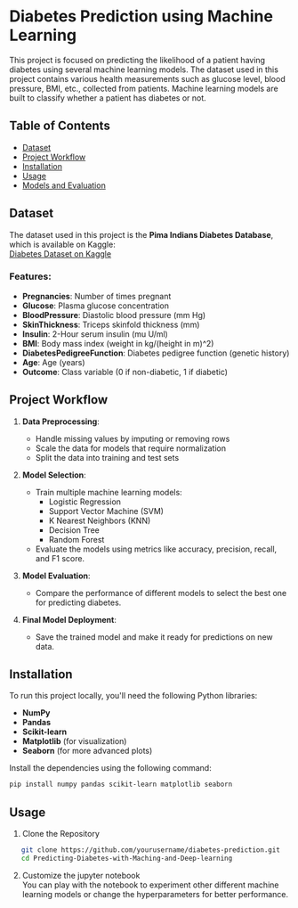 # Diabetes Prediction using Machine Learning

This project is focused on predicting the likelihood of a patient having diabetes using several machine learning models. The dataset used in this project contains various health measurements such as glucose level, blood pressure, BMI, etc., collected from patients. Machine learning models are built to classify whether a patient has diabetes or not.

## Table of Contents
- [Dataset](#dataset)
- [Project Workflow](#project-workflow)
- [Installation](#installation)
- [Usage](#usage)
- [Models and Evaluation](#models-and-evaluation)

## Dataset
The dataset used in this project is the **Pima Indians Diabetes Database**, which is available on Kaggle:  
[Diabetes Dataset on Kaggle](https://www.kaggle.com/uciml/pima-indians-diabetes-database)

### Features:
- **Pregnancies**: Number of times pregnant
- **Glucose**: Plasma glucose concentration
- **BloodPressure**: Diastolic blood pressure (mm Hg)
- **SkinThickness**: Triceps skinfold thickness (mm)
- **Insulin**: 2-Hour serum insulin (mu U/ml)
- **BMI**: Body mass index (weight in kg/(height in m)^2)
- **DiabetesPedigreeFunction**: Diabetes pedigree function (genetic history)
- **Age**: Age (years)
- **Outcome**: Class variable (0 if non-diabetic, 1 if diabetic)

## Project Workflow
1. **Data Preprocessing**:
   - Handle missing values by imputing or removing rows
   - Scale the data for models that require normalization
   - Split the data into training and test sets

2. **Model Selection**:
   - Train multiple machine learning models:
     - Logistic Regression
     - Support Vector Machine (SVM)
     - K Nearest Neighbors (KNN)
     - Decision Tree
     - Random Forest
   - Evaluate the models using metrics like accuracy, precision, recall, and F1 score.

3. **Model Evaluation**:
   - Compare the performance of different models to select the best one for predicting diabetes.

4. **Final Model Deployment**:
   - Save the trained model and make it ready for predictions on new data.

## Installation

To run this project locally, you'll need the following Python libraries:
- **NumPy**
- **Pandas**
- **Scikit-learn**
- **Matplotlib** (for visualization)
- **Seaborn** (for more advanced plots)

Install the dependencies using the following command:

```bash
pip install numpy pandas scikit-learn matplotlib seaborn
```
## Usage 
1. Clone the Repository
```bash
   git clone https://github.com/yourusername/diabetes-prediction.git
   cd Predicting-Diabetes-with-Maching-and-Deep-learning
```
2. Customize the jupyter notebook<br>
You can play with the notebook to experiment other different machine learning models or change the hyperparameters for better performance.
